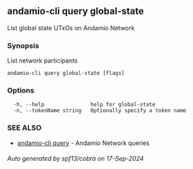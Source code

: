 ## andamio-cli query global-state

List global state UTxOs on Andamio Network

### Synopsis


List network participants

	

```
andamio-cli query global-state [flags]
```

### Options

```
  -h, --help               help for global-state
  -n, --tokenName string   Optionally specify a token name
```

### SEE ALSO

* [andamio-cli query](andamio-cli_query.md)	 - Andamio Network queries

###### Auto generated by spf13/cobra on 17-Sep-2024

